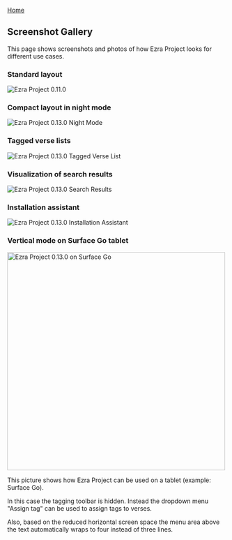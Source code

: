 <p id="navigation">
  <a href="https://www.ezra-project.net">Home</a>
</p>

## Screenshot Gallery

This page shows screenshots and photos of how Ezra Project looks for different use cases.

### Standard layout

![Ezra Project 0.11.0](https://raw.githubusercontent.com/tobias-klein/ezra-project/master/screenshots/ezra_project_0_11_0.png "Ezra Project 0.11.0")

### Compact layout in night mode

![Ezra Project 0.13.0 Night Mode](https://raw.githubusercontent.com/tobias-klein/ezra-project/master/screenshots/ezra_project_0_13_0_night_mode.png "Ezra Project 0.13.0 Night Mode")

### Tagged verse lists

![Ezra Project 0.13.0 Tagged Verse List](https://raw.githubusercontent.com/tobias-klein/ezra-project/master/screenshots/ezra_project_0_13_0_tagged_verse_list.png "Ezra Project 0.13.0 Tagged Verse List")

### Visualization of search results

![Ezra Project 0.13.0 Search Results](https://raw.githubusercontent.com/tobias-klein/ezra-project/master/screenshots/ezra_project_0_13_0_search_results.png "Ezra Project 0.13.0 Search Results")

### Installation assistant

![Ezra Project 0.13.0 Installation Assistant](https://raw.githubusercontent.com/tobias-klein/ezra-project/master/screenshots/ezra_project_0_13_0_install_assistant.png "Ezra Project 0.13.0 Install Assistant")

### Vertical mode on Surface Go tablet

<img src="https://raw.githubusercontent.com/tobias-klein/ezra-project/master/screenshots/ezra_project_0_13_0_surface_go.jpg" alt="Ezra Project 0.13.0 on Surface Go" width="500"/>

This picture shows how Ezra Project can be used on a tablet (example: Surface Go).

In this case the tagging toolbar is hidden. Instead the dropdown menu "Assign tag" can be used to assign tags to verses.

Also, based on the reduced horizontal screen space the menu area above the text automatically wraps to four instead of three lines.

<div style="clear: both; padding-top: 1em"></div>